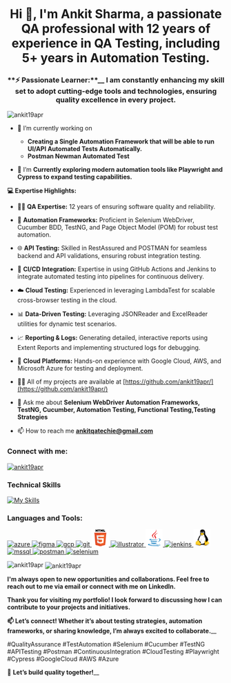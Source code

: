 <h1 align="center">Hi 👋, I'm Ankit Sharma, a passionate QA professional with 12 years of experience in QA Testing, including 5+ years in Automation Testing.</h1>
<h3 align="center">**⚡ Passionate Learner:**__ I am constantly enhancing my skill set to adopt cutting-edge tools and technologies, ensuring quality excellence in every project.</h3>


<p align="left"> <img src="https://komarev.com/ghpvc/?username=ankit19apr&label=Profile%20views&color=0e75b6&style=flat" alt="ankit19apr" /> </p>

- 🔭 I’m currently working on
  -   **Creating a Single Automation Framework that will be able to run UI/API Automated Tests Automatically.**
  -    **Postman Newman Automated Test**

- 🌱 I’m  **Currently exploring modern automation tools like Playwright and Cypress to expand testing capabilities.**

**💻 Expertise Highlights:**

  - 🕵️‍♂️ **QA Expertise:** 12 years of ensuring software quality and reliability.

  - 🤖 **Automation Frameworks:** Proficient in Selenium WebDriver, Cucumber BDD, TestNG, and Page Object Model (POM) for robust test automation.

  - 🌐 **API Testing:** Skilled in RestAssured and POSTMAN for seamless backend and API validations, ensuring robust integration testing.

  - 🔄 **CI/CD Integration:** Expertise in using GitHub Actions and Jenkins to integrate automated testing into pipelines for continuous delivery.

  - ☁️ **Cloud Testing:** Experienced in leveraging LambdaTest for scalable cross-browser testing in the cloud.

  - 📊 **Data-Driven Testing:** Leveraging JSONReader and ExcelReader utilities for dynamic test scenarios.

  - 📈 **Reporting & Logs:** Generating detailed, interactive reports using Extent Reports and implementing structured logs for debugging.

  - 🚀 **Cloud Platforms:** Hands-on experience with Google Cloud, AWS, and Microsoft Azure for testing and deployment.




- 👨‍💻 All of my projects are available at [https://github.com/ankit19apr/](https://github.com/ankit19apr/)

- 💬 Ask me about **Selenium WebDriver Automation Frameworks, TestNG, Cucumber, Automation Testing, Functional Testing,Testing Strategies**

- 📫 How to reach me **ankitqatechie@gmail.com**

<h3 align="left">Connect with me:</h3>
<p align="left">
<a href="https://linkedin.com/in/ankit19apr" target="blank"><img align="center" src="https://raw.githubusercontent.com/rahuldkjain/github-profile-readme-generator/master/src/images/icons/Social/linked-in-alt.svg" alt="ankit19apr" height="30" width="40" /></a>
</p>

<h3 align="left">Technical Skills</h3>

[![My Skills](https://skillicons.dev/icons?i=java,selenium,github,eclipse,gherkin,idea,html,jenkins,ai,maven,postman,gcp,sql)](https://skillicons.dev)

<h3 align="left">Languages and Tools:</h3>
<p align="left"> <a href="https://azure.microsoft.com/en-in/" target="_blank" rel="noreferrer"> <img src="https://www.vectorlogo.zone/logos/microsoft_azure/microsoft_azure-icon.svg" alt="azure" width="40" height="40"/> </a> <a href="https://www.figma.com/" target="_blank" rel="noreferrer"> <img src="https://www.vectorlogo.zone/logos/figma/figma-icon.svg" alt="figma" width="40" height="40"/> </a> <a href="https://cloud.google.com" target="_blank" rel="noreferrer"> <img src="https://www.vectorlogo.zone/logos/google_cloud/google_cloud-icon.svg" alt="gcp" width="40" height="40"/> </a> <a href="https://git-scm.com/" target="_blank" rel="noreferrer"> <img src="https://www.vectorlogo.zone/logos/git-scm/git-scm-icon.svg" alt="git" width="40" height="40"/> </a> <a href="https://www.w3.org/html/" target="_blank" rel="noreferrer"> <img src="https://raw.githubusercontent.com/devicons/devicon/master/icons/html5/html5-original-wordmark.svg" alt="html5" width="40" height="40"/> </a> <a href="https://www.adobe.com/in/products/illustrator.html" target="_blank" rel="noreferrer"> <img src="https://www.vectorlogo.zone/logos/adobe_illustrator/adobe_illustrator-icon.svg" alt="illustrator" width="40" height="40"/> </a> <a href="https://www.java.com" target="_blank" rel="noreferrer"> <img src="https://raw.githubusercontent.com/devicons/devicon/master/icons/java/java-original.svg" alt="java" width="40" height="40"/> </a> <a href="https://www.jenkins.io" target="_blank" rel="noreferrer"> <img src="https://www.vectorlogo.zone/logos/jenkins/jenkins-icon.svg" alt="jenkins" width="40" height="40"/> </a> <a href="https://www.linux.org/" target="_blank" rel="noreferrer"> <img src="https://raw.githubusercontent.com/devicons/devicon/master/icons/linux/linux-original.svg" alt="linux" width="40" height="40"/> </a> <a href="https://www.microsoft.com/en-us/sql-server" target="_blank" rel="noreferrer"> <img src="https://www.svgrepo.com/show/303229/microsoft-sql-server-logo.svg" alt="mssql" width="40" height="40"/> </a> <a href="https://postman.com" target="_blank" rel="noreferrer"> <img src="https://www.vectorlogo.zone/logos/getpostman/getpostman-icon.svg" alt="postman" width="40" height="40"/> </a> <a href="https://www.selenium.dev" target="_blank" rel="noreferrer"> <img src="https://raw.githubusercontent.com/detain/svg-logos/780f25886640cef088af994181646db2f6b1a3f8/svg/selenium-logo.svg" alt="selenium" width="40" height="40"/> </a> </p>

<p><img align="left" src="https://github-readme-stats.vercel.app/api/top-langs?username=ankit19apr&show_icons=true&locale=en&layout=compact" alt="ankit19apr" /></p>

<p>&nbsp;<img align="center" src="https://github-readme-stats.vercel.app/api?username=ankit19apr&show_icons=true&locale=en" alt="ankit19apr" /></p>



**I'm always open to new opportunities and collaborations. Feel free to reach out to me via email or connect with me on LinkedIn.**

**Thank you for visiting my portfolio! I look forward to discussing how I can contribute to your projects and initiatives.**

**📫 Let’s connect! Whether it’s about testing strategies, automation frameworks, or sharing knowledge, I’m always excited to collaborate.**__

#QualityAssurance #TestAutomation #Selenium #Cucumber #TestNG #APITesting #Postman #ContinuousIntegration #CloudTesting #Playwright #Cypress #GoogleCloud #AWS #Azure

🎯 **Let’s build quality together!**__

